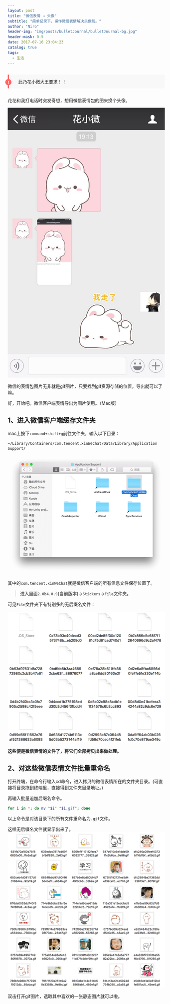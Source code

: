 ```yaml
---
layout: post
title: "微信表情 → 头像"
subtitle: "简单记录下，操作微信表情解决头像荒。"
author: "Niro"
header-img: "img/posts/bulletJournal/bulletJournal-bg.jpg"
header-mask: 0.5
date: 2017-07-16 23:04:23
catalog: true
tags:
  - 生活
---
```


<!-- more -->

<style type="text/css">
.tip {
    position: relative;
    margin: 2em 0;
    padding: 12px 24px 12px 30px;
    border-left: 4px solid #f66;
    border-top-right-radius: 2px;
    border-bottom-right-radius: 2px;
    background-color: #f8f8f8;
}
.tip:before {
    position: absolute;
    top: 14px;
    left: -12px;
    content: "!";
    width: 20px;
    height: 20px;
    border-radius: 100%;
    color: #fff;
    font-size: 14px;
    line-height: 20px;
    font-weight: bold;
    text-align: center;
    background-color: #f66;
    font-family: 'Dosis', 'Source Sans Pro', 'Helvetica Neue', Arial, sans-serif;
}
</style>

<div class="tip">此乃花小微大王要求！！</div>

花花和我打电话时突发奇想，想用微信表情包的图来换个头像。

![wechatSticker1](/img/posts/wechatSticker/1.jpg)

微信的表情包图片无非就是gif图片，只要找到gif资源存储的位置，导出就可以了嘛。

好，开始吧。微信客户端表情导出为图片使用。（Mac版）

## 1、进入微信客户端缓存文件夹
mac上按下`command+shift+g`前往文件夹，输入以下目录：
```
~/Library/Containers/com.tencent.xinWeChat/Data/Library/Application Support/
```
![wechatSticker2](/img/posts/wechatSticker/2.png)

其中的`com.tencent.xinWeChat`就是微信客户端的所有信息文件保存位置了。

> **进入里面`2.0b4.0.9`(当前版本)→`Stickers`→`File`文件夹。**

可见`File`文件夹下有特别多的无后缀名文件：

![wechatSticker4](/img/posts/wechatSticker/4.png)

**这些便是微信表情的文件了，将它们全部拷贝出来做处理。**

## 2、对这些微信表情文件批量重命名

打开终端，在命令行输入cd命令，进入拷贝的微信表情所在的文件夹目录。(可直接将目录拖到终端里，直接得到文件夹目录地址。)

再输入批量追加后缀名命令。

```bash
for i in *; do mv "$i" "$i.gif"; done
```

以上命令是对该目录下的所有文件重命名为`.gif`文件。

这样无后缀名文件就显示出来了。
![wechatSticker3](/img/posts/wechatSticker/3.png)

双击打开gif图片，选取其中喜欢的一张静态图片就可以啦。
